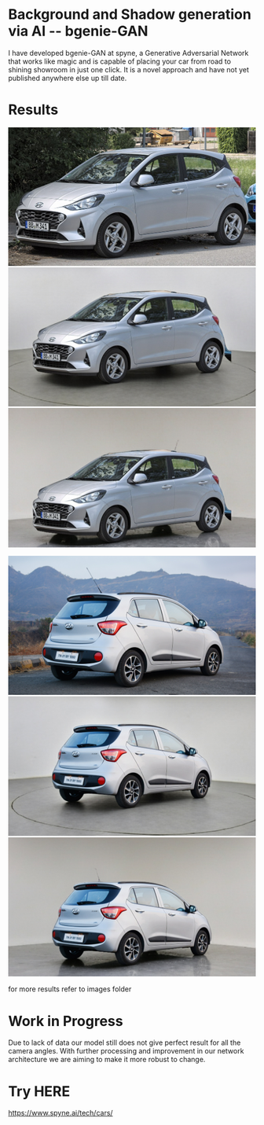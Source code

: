 # Background and Shadow generation via AI -- bgenie-GAN

I have developed bgenie-GAN at spyne, a Generative Adversarial Network that works like magic and is capable of placing your car from road to shining showroom in just one click. It is a novel approach and have not yet published anywhere else up till date.


# Results 

![](images/car_4.jpg)
![](images/_car_4.png)
![](images/car_4.png)


![](images/car_8.jpeg)
![](images/_car_8.png)
![](images/car_8.png)

for more results refer to images folder

# Work in Progress

Due to lack of data our model still does not give perfect result for all the camera angles. With further processing and improvement in our network architecture we are aiming to make it more robust to change.

# Try HERE 
https://www.spyne.ai/tech/cars/





